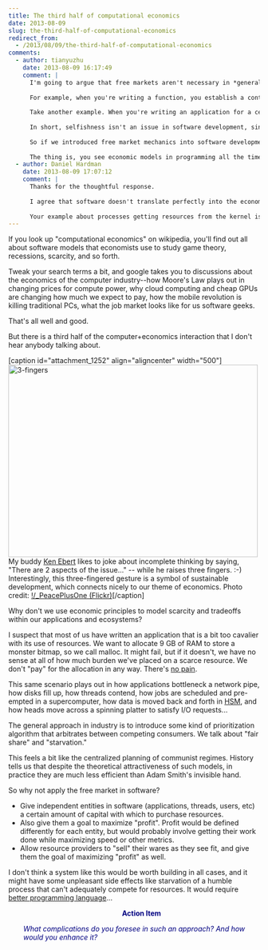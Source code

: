```yaml
---
title: The third half of computational economics
date: 2013-08-09
slug: the-third-half-of-computational-economics
redirect_from:
  - /2013/08/09/the-third-half-of-computational-economics
comments:
  - author: tianyuzhu
    date: 2013-08-09 16:17:49
    comment: |
      I'm going to argue that free markets aren't necessary in *general* in software development because economics assumes that everyone is selfish.
      
      For example, when you're writing a function, you establish a contract saying, "If you provide me with the proper resources and fulfill the preconditions, I will perform this service for you." Now the function trusts that it will be used properly, and the user trusts that the function will do its job. In software development, you don't try to sneakily call the function without satisfying all of its preconditions. In fact, you probably go to extra lengths to meet them.
      
      Take another example. When you're writing an application for a certain OS, the OS, the kernel tells you, "your process can have these resources and do its work provided that it is well-behaved and that it doesn't consume more than this much memory/file descriptors/etc." In return, when you write this well-behaved application, you trust that the kernel won't starve your process, etc.
      
      In short, selfishness isn't an issue in software development, since every entity strives to trust and be trustworthy in the name of getting stuff done. Now it's true that things might seem a bit communist at times. Misbehaving processes are ruthlessly terminated by the kernel. But in return well-behaving processes have peace of mind that they will get their fair share of resources -- and that's important, because watching your back all the time is an expensive endeavour.
      
      So if we introduced free market mechanics into software development, what might happen? I suspect it will be similar to the real world. Some entities who think they're more important than others will try to manipulate the system and hog all the resources. "My process has better performance because it messes up other processes' stack pointers, causing them to crash. MUAHAHA." Everybody will have to start watching their backs. It'll be impossible to program for.
      
      The thing is, you see economic models in programming all the time. All you have to do is look at systems where humans can make certain parts of the system more selfish. For example, ISPs give you higher bandwidth and limits if you pay more.
  - author: Daniel Hardman
    date: 2013-08-09 17:07:12
    comment: |
      Thanks for the thoughtful response.
      
      I agree that software doesn't translate perfectly into the economic metaphor. There are some examples where it shows up -- the ISP example you mention is a good one -- and there are also examples where central planning is very helpful.
      
      Your example about processes getting resources from the kernel is worth pondering. In my experience, it is very common for processes to be selfish and to abuse the kernel's generosity. There are some kernels that are more militant about enforcing good behavior, but it's not at all difficult for me in most cases to write software that uses all resources with utter disregard to the needs of other processes on a box. That's a case where I wonder if economics might help. However, as you point out, watching your back at all times is expensive, so introducing the extra complexity of modeling resource allocation economically would have to provide a fairly big benefit to be worthy of consideration.
---
```

If you look up "computational economics" on wikipedia, you'll find out all about software models that economists use to study game theory, recessions, scarcity, and so forth.

Tweak your search terms a bit, and google takes you to discussions about the economics of the computer industry--how Moore's Law plays out in changing prices for compute power, why cloud computing and cheap GPUs are changing how much we expect to pay, how the mobile revolution is killing traditional PCs, what the job market looks like for us software geeks.

That's all well and good.

But there is a third half of the computer+economics interaction that I don't hear anybody talking about.

[caption id="attachment_1252" align="aligncenter" width="500"]<img class="size-full wp-image-1252" alt="3-fingers" src="http://codecraft.co/wp-content/uploads/2013/08/3-fingers.jpg" width="500" height="385" /> My buddy <a href="ken-ebert-kill-three-birds.md">Ken Ebert</a> likes to joke about incomplete thinking by saying, "There are 2 aspects of the issue..." -- while he raises three fingers. :-) Interestingly, this three-fingered gesture is a symbol of sustainable development, which connects nicely to our theme of economics. Photo credit: <a href="http://www.flickr.com/photos/dragonpreneur/2918061941">\!/_PeacePlusOne (Flickr)</a>[/caption]

<!--more-->Why don't we use economic principles to model scarcity and tradeoffs within our applications and ecosystems?

I suspect that most of us have written an application that is a bit too cavalier with its use of resources. We want to allocate 9 GB of RAM to store a monster bitmap, so we call malloc. It might fail, but if it doesn't, we have no sense at all of how much burden we've placed on a scarce resource. We don't "pay" for the allocation in any way. There's <a title="Why Your Software Should Cry" href="why-your-software-should-cry.md">no pain</a>.

This same scenario plays out in how applications bottleneck a network pipe, how disks fill up, how threads contend, how jobs are scheduled and pre-empted in a supercomputer, how data is moved back and forth in <a class="zem_slink" title="Hierarchical storage management" href="http://en.wikipedia.org/wiki/Hierarchical_storage_management" target="_blank" rel="wikipedia">HSM</a>, and how heads move across a spinning platter to satisfy I/O requests...

The general approach in industry is to introduce some kind of prioritization algorithm that arbitrates between competing consumers. We talk about "fair share" and "starvation."

This feels a bit like the centralized planning of communist regimes. History tells us that despite the theoretical attractiveness of such models, in practice they are much less efficient than Adam Smith's invisible hand.

So why not apply the free market in software?
<ul>
	<li>Give independent entities in software (applications, threads, users, etc) a certain amount of capital with which to purchase resources.</li>
	<li>Also give them a goal to maximize "profit". Profit would be defined differently for each entity, but would probably involve getting their work done while maximizing speed or other metrics.</li>
	<li>Allow resource providers to "sell" their wares as they see fit, and give them the goal of maximizing "profit" as well.</li>
</ul>
I don't think a system like this would be worth building in all cases, and it might have some unpleasant side effects like starvation of a humble process that can't adequately compete for resources. It would require <a title="3 Commandments of Performance Optimization" href="my-first-tangle-with-the-tower-of-babel.md">better programming language</a>...
<p style="padding-left:30px;text-align:center;"><strong><span style="color:#000080;">Action Item</span></strong></p>
<p style="padding-left:30px;"><em><span style="color:#000080;">What complications do you foresee in such an approach? And how would you enhance it?</span></em></p>
